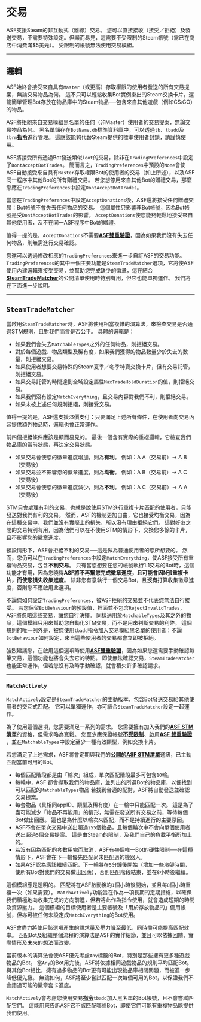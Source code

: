 # 交易

ASF支援Steam的非互動式（離線）交易。 您可以直接接收（接受／拒絕）及發送交易，不需要特殊設定。但顯而易見，這需要不受限制的Steam帳號（需已在商店中消費滿$5美元）。 受限制的帳號無法使用交易模組。

---

## 邏輯

ASF始終會接受來自具有&#8203;`Master`&#8203;（或更高）存取權限的使用者發送的所有交易提案，無論交易物品為何。 這不只可以輕鬆收集Bot實例掛出的Steam交換卡片，還能簡單管理Bot存放在物品庫中的Steam物品──包含來自其他遊戲（例如CS:GO）的物品。

ASF將拒絕來自交易模組黑名單的任何（非Master）使用者的交易提案，無論交易物品為何。 黑名單儲存在&#8203;`BotName.db`&#8203;標準資料庫中，可以透過&#8203;`tb`&#8203;、&#8203;`tbadd`&#8203;及&#8203;`tbrm`&#8203;**[指令](https://github.com/JustArchiNET/ArchiSteamFarm/wiki/Commands-zh-TW)**&#8203;進行管理。 這應該能夠代替Steam提供的標準使用者封鎖，請謹慎使用。

ASF將接受所有透過Bot發送類似&#8203;`loot`&#8203;的交易，除非在&#8203;`TradingPreferences`&#8203;中設定了&#8203;`DontAcceptBotTrades`&#8203;。 簡而言之，&#8203;`TradingPreferences`&#8203;中預設的&#8203;`None`&#8203;會使ASF自動接受來自具有&#8203;`Master`&#8203;存取權限Bot的使用者的交易（如上所述），以及ASF同一程序中其他Bot的所有贈禮交易。 若您想停用來自其他Bot的贈禮交易，那麼您應在&#8203;`TradingPreferences`&#8203;中設定&#8203;`DontAcceptBotTrades`&#8203;。

當您在&#8203;`TradingPreferences`&#8203;中設定&#8203;`AcceptDonations`&#8203;後，ASF還將接受任何贈禮交易：Bot帳號不會失去任何物品的交易。 這個屬性只影響非Bot帳號，因為Bot帳號是受&#8203;`DontAcceptBotTrades`&#8203;的影響。 `AcceptDonations`&#8203;使您能夠輕鬆地接受來自其他使用者，及不在同一ASF程序中Bot的贈禮。

值得一提的是，&#8203;`AcceptDonations`&#8203;不需要&#8203;**[ASF雙重驗證](https://github.com/JustArchiNET/ArchiSteamFarm/wiki/Two-factor-authentication-zh-TW)**&#8203;，因為如果我們沒有失去任何物品，則無需進行交易確認。

您還可以透過修改相應的&#8203;`TradingPreferences`&#8203;來進一步自訂ASF的交易功能。 `TradingPreferences`&#8203;的其中一個主要功能是&#8203;`SteamTradeMatcher`&#8203;選項，它將使ASF使用內建邏輯來接受交易，並幫助您完成缺少的徽章，這在結合&#8203;**[SteamTradeMatcher](https://www.steamtradematcher.com)**&#8203;的公開清單使用時特別有用，但它也能單獨運作。 我們將在下面進一步說明。

---

## `SteamTradeMatcher`

當啟用&#8203;`SteamTradeMatcher`&#8203;時，ASF將使用相當複雜的演算法，來檢查交易是否通過STM規則，且對我們而言是否公平。 具體的邏輯是：

- 如果我們會失去&#8203;`MatchableTypes`&#8203;之外的任何物品，則拒絕交易。
- 對於每個遊戲、物品類型及稀有度，如果我們獲得的物品數量少於失去的數量，則拒絕交易。
- 如果使用者想要交易特殊的Steam夏季／冬季特賣交換卡片，但有交易託管，則拒絕交易。
- 如果交易託管的時間達到全域設定屬性&#8203;`MaxTradeHoldDuration`&#8203;的值，則拒絕交易。
- 如果我們沒有設定&#8203;`MatchEverything`&#8203;，且交易內容對我們不利，則拒絕交易。
- 如果未被上述任何規則拒絕，則接受交易。

值得一提的是，ASF還支援溢價支付：只要滿足上述所有條件，在使用者向交易內容提供額外物品時，邏輯也會正常運作。

前四個拒絕條件應該是顯而易見的。 最後一個含有實際的重複邏輯，它檢查我們物品庫的當前狀態，再決定交易狀態。

- 如果交易會使您的徽章進度增加，則為&#8203;**有利**&#8203;。 例如：A A（交易前）-> A B（交易後）
- 如果交易並不影響您的徽章進度，則為&#8203;**均衡**&#8203;。 例如：A B（交易前）-> A C（交易後）
- 如果交易會使您的徽章進度減少，則為&#8203;**不利**&#8203;。 例如：A C（交易前）-> A A（交易後）

STM只會處理有利的交易，也就是說使用STM進行重複卡片匹配的使用者，只能發送對我們有利的交易。 然而，ASF的機制更加自由，它也接受均衡交易，因為在這種交易中，我們並沒有實際上的損失，所以沒有理由拒絕它們。 這對好友之間的交易特別有用，因為他們可以在不使用STM的情形下，交換您多餘的卡片，且不影響您的徽章進度。

預設情形下，ASF會拒絕不利的交易──這是做為普通使用者的您所想要的。 然而，您仍可以在&#8203;`TradingPreferences`&#8203;中設定&#8203;`MatchEverything`&#8203;，使ASF接受所有重複物品交易，包含&#8203;**不利交易**&#8203;。 只有當您想要在您的帳號執行1:1交易的Bot時，這個功能才有用，因為您曉得&#8203;**ASF將不再幫您完成徽章進度，且可能會因N張重複卡片，而使您損失收集進度**&#8203;。 除非您有意執行一個交易Bot，且&#8203;**沒有**&#8203;打算收集徽章進度，否則您不應啟用此選項。

不論您如何設定&#8203;`TradingPreferences`&#8203;，被ASF拒絕的交易並不代表您無法自行接受。 若您保留&#8203;`BotBehaviour`&#8203;的預設值，裡面並不包含&#8203;`RejectInvalidTrades`&#8203;，ASF將忽略這些交易，讓您自行決擇。 同樣適用於&#8203;`MatchableTypes`&#8203;及其之外的物品，這個模組只用來幫助您自動化STM交易，而不是用來判斷交易的利弊。 這個規則的唯一例外是，被您使用&#8203;`tbadd`&#8203;指令加入交易模組黑名單的使用者：不論&#8203;`BotBehaviour`&#8203;如何設定，來自這些使用者的交易都會立即被拒絕。

強烈建議您，在啟用這個選項時使用&#8203;**[ASF雙重驗證](https://github.com/JustArchiNET/ArchiSteamFarm/wiki/Two-factor-authentication-zh-TW)**&#8203;，因為如果您還需要手動確認每筆交易，這個功能也將會失去它的特點。 即使無法確認交易，&#8203;`SteamTradeMatcher`&#8203;也能正常運作，但若您沒有及時手動確認，就會積欠許多確認請求。

---

### `MatchActively`

`MatchActively`&#8203;設定是&#8203;`SteamTradeMatcher`&#8203;的主動版本，包含Bot發送交易給其他使用者的交互式匹配。 它可以單獨運作，亦可結合&#8203;`SteamTradeMatcher`&#8203;設定一起運作。

為了使用這個選項，您需要滿足一系列的需求。 您需要擁有加入我們的&#8203;**[ASF STM清單](https://github.com/JustArchiNET/ArchiSteamFarm/wiki/Remote-communication-zh-TW#公開的-asf-stm-清單)**&#8203;的資格，但需求略為寬鬆。 您至少應保證帳號&#8203;**[不受限制](https://support.steampowered.com/kb_article.php?ref=3330-IAGK-7663)**&#8203;、啟用&#8203;**[ASF 雙重驗證](https://github.com/JustArchiNET/ArchiSteamFarm/wiki/Two-factor-authentication-zh-TW#asf-雙重驗證)**&#8203;，並在&#8203;`MatchableTypes`&#8203;中設定至少一種有效類型，例如交換卡片。

若您滿足了上述需求，ASF將會定期與我們的&#8203;**[公開的ASF STM清單](https://github.com/JustArchiNET/ArchiSteamFarm/wiki/Remote-communication-zh-TW#公開的-asf-stm-清單)**&#8203;通訊，已主動匹配當前可用的Bot。

- 每個匹配階段都是由「輪次」組成，單次匹配階段最多可包含&#8203;`10`&#8203;輪。
- 每輪中，ASF 都會擷取我們的物品庫，並列出的所選Bot的物品庫，以便找到可以匹配的&#8203;`MatchableTypes`&#8203;物品 若找到合適的配對，ASF將自動發送並確認交易提案。
- 每套物品（具相同appID、類型及稀有度）在一輪中只能匹配一次。 這是為了盡可能減少「物品不再能用」的情形，無需在發送所有交易之前，等待每個Bot做出回應。 這也是為什麼以輪次來匹配，而不是持續進行的主要原因。
- ASF不會在單次交易中送出超過&#8203;`255`&#8203;個物品，且每個輪次中不會向單個使用者送出超過&#8203;`5`&#8203;個交易提案。 這是由Steam的限制，及我們自己的負載平衡所加上的。
- 若沒有因為匹配的套數用完而取消，ASF有&#8203;`40`&#8203;個唯一Bot的硬性限制──在這種情形下，ASF會在下一輪優先匹配尚未匹配過的機器人。
- 如果ASF認為應該繼續匹配，下一輪將在&#8203;`5`&#8203;分鐘後開始（增加一些冷卻時間，使所有Bot對我們的交易做出回應），否則匹配階段結束，並在&#8203;`8`&#8203;小時後繼續。

這個模組應是透明的。 匹配將在ASF啟動後約&#8203;`1`&#8203;個小時後開始，並且每&#8203;`8`&#8203;個小時重複一次（如果需要）。 `MatchActively`&#8203;功能旨在作為一項長期的定期措施，以確保我們積極地向收集完成的方向前進，但若將此作為指令使用，就會造成短期的時間及資源壓力。 這個模組的目標使用者是主要帳號及「用於存放物品的」備用帳號，但亦可被任何未設定成&#8203;`MatchEverything`&#8203;的Bot使用。

ASF會盡力將使用該選項產生的請求量及壓力降至最低，同時盡可能提高匹配效率。 匹配Bot及組織整個流程的演算法是ASF的實作細節，並且可以依據回饋、實際情形及未來的想法而改變。

當前版本的演算法會使ASF優先考慮&#8203;`Any`&#8203;標籤的Bot，特別是那些擁有更多種遊戲物品的Bot。 當&#8203;`Any`&#8203;的Bot用完後，ASF將依據相同遊戲物品的規則平均匹配Bot。與其他Bot相比，擁有過多物品的Bot更有可能出現物品庫相關問題，而被進一步降低優先級。 無論如何，ASF將至少嘗試匹配一次每個可用的Bot，以保證我們不會錯過可能的徽章套卡進度。

`MatchActively`&#8203;會考慮您使用交易&#8203;**[指令](https://github.com/JustArchiNET/ArchiSteamFarm/wiki/Commands-zh-TW)**&#8203;`tbadd`&#8203;加入黑名單的Bot帳號，且不會嘗試匹配它們。 這能用來告訴ASF它不該匹配哪些Bot，即使它們可能有重複物品能提供我們使用。